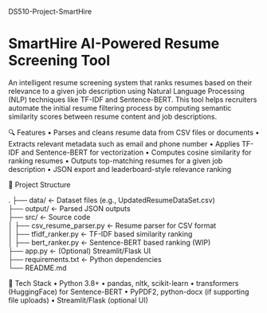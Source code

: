 DS510-Project-SmartHire
# SmartHire AI-Powered Resume Screening Tool

An intelligent resume screening system that ranks resumes based on their relevance to a given job description using Natural Language Processing (NLP) techniques like TF-IDF and Sentence-BERT. This tool helps recruiters automate the initial resume filtering process by computing semantic similarity scores between resume content and job descriptions.

🔍 Features
	•	Parses and cleans resume data from CSV files or documents
	•	Extracts relevant metadata such as email and phone number
	•	Applies TF-IDF and Sentence-BERT for vectorization
	•	Computes cosine similarity for ranking resumes
	•	Outputs top-matching resumes for a given job description
	•	JSON export and leaderboard-style relevance ranking

📁 Project Structure

.
├── data/                      ← Dataset files (e.g., UpdatedResumeDataSet.csv)\
├── output/                    ← Parsed JSON outputs\
├── src/                       ← Source code\
│   ├── csv_resume_parser.py   ← Resume parser for CSV format\
│   ├── tfidf_ranker.py        ← TF-IDF based similarity ranking\
│   ├── bert_ranker.py         ← Sentence-BERT based ranking (WIP)\
├── app.py                     ← (Optional) Streamlit/Flask UI\
├── requirements.txt           ← Python dependencies\
└── README.md

🧪 Tech Stack
	•	Python 3.8+
	•	pandas, nltk, scikit-learn
	•	transformers (HuggingFace) for Sentence-BERT
	•	PyPDF2, python-docx (if supporting file uploads)
	•	Streamlit/Flask (optional UI)
